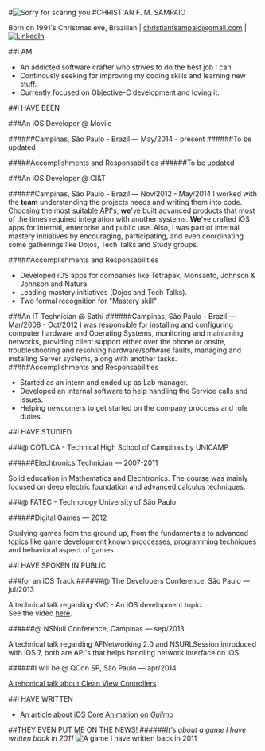 #![Sorry for scaring you](http://i43.tinypic.com/tamxhc.jpg)
#CHRISTIAN F. M. SAMPAIO

Born on 1991's Christmas eve, Brazilian | christianfsampaio@gmail.com | [![LinkedIn](http://s.c.lnkd.licdn.com/scds/common/u/img/webpromo/btn_in_20x15.png)](http://br.linkedin.com/pub/christian-sampaio/39/a09/615)


##I AM

* An addicted software crafter who strives to do the best job I can.
* Continously seeking for improving my coding skills and learning new stuff.
* Currently focused on Objective-C development and loving it.



##I HAVE BEEN

###An iOS Developer @ Movile

######Campinas, São Paulo - Brazil — May/2014 - present
######To be updated

#####Accomplishments and Responsabilities
######To be updated
  

###An iOS Developer @ CI&T

######Campinas, São Paulo - Brazil — Nov/2012 - May/2014
I worked with the **team** understanding the projects needs and writing them into code. Choosing the most suitable API's, **we**'ve built advanced products that most of the times required integration with another systems. **We**'ve crafted iOS apps for internal, enterprise and public use.
Also, I was part of internal mastery initiatives by encouraging, participating, and even coordinating some gatherings like Dojos, Tech Talks and Study groups. 

#####Accomplishments and Responsabilities
* Developed iOS apps for companies like Tetrapak, Monsanto, Johnson & Johnson and Natura.
* Leading mastery initiatives (Dojos and Tech Talks).
* Two formal recognition for "Mastery skill"
  

###An IT Technician @ Sathi
######Campinas, São Paulo - Brazil — Mar/2008 - Oct/2012
I was responsible for installing and configuring computer hardware and Operating Systems, monitoring and maintaning networks, providing client support either over the phone or onsite, troubleshooting and resolving hardware/software faults, managing and installing Server systems, along with another tasks.
#####Accomplishments and Responsabilities
* Started as an intern and ended up as Lab manager.
* Developed an internal software to help handling the Service calls and issues.
* Helping newcomers to get started on the company proccess and role duties.

##I HAVE STUDIED

###@ COTUCA - Technical High School of Campinas by UNICAMP

######Elechtronics Technician — 2007-2011
                                                                                       
Solid education in Mathematics and Elechtronics. The course was mainly focused on deep electric foundation and advanced calculus techniques.

###@ FATEC - Technology University of São Paulo

######Digital Games — 2012
                                                                                       
Studying games from the ground up, from the fundamentals to advanced topics like  game development known proccesses, programming techniques and behavioral aspect of games.

##I HAVE SPOKEN IN PUBLIC

###for an iOS Track
######@ The Developers Conference, São Paulo — jul/2013

A technical talk regarding KVC - An iOS development topic.  
See the video [here](http://www.infoq.com/br/presentations/key-value-coding).

######@ NSNull Conference, Campinas — sep/2013

A technical talk regarding AFNetworking 2.0 and NSURLSession introduced with iOS 7, both are API's that helps handling network interface on iOS.

######I will be @ QCon SP, São Paulo — apr/2014

[A tehcnical talk about Clean View Controllers](http://qconsp.com/presentation/clean-view-controllers-no-ios)

##I HAVE WRITTEN

* [An article about iOS Core Animation on *Guilmo*](http://www.guilmo.com/why-so-serious-lets-animate/)

##THEY EVEN PUT ME ON THE NEWS!
######*It's about a game I have written back in 2011*
![A game I have written back in 2011](http://i41.tinypic.com/xatgu9.jpg "This is about a game I have written back in 2011")
